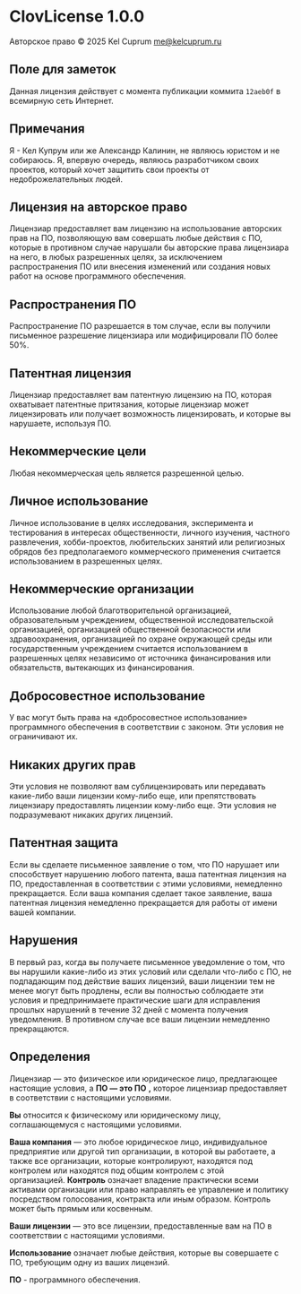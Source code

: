 # ClovLicense 1.0.0
Авторское право ©️ 2025 Kel Cuprum me@kelcuprum.ru 
## Поле для заметок
Данная лицензия действует с момента публикации коммита `12aeb0f` в всемирную сеть Интернет.
## Примечания
Я - Кел Купрум или же Александр Калинин, не являюсь юристом и не собираюсь.
Я, впервую очередь, являюсь разработчиком своих проектов, который хочет защитить свои проекты от недоброжелательных людей.
## Лицензия на авторское право
Лицензиар предоставляет вам лицензию на использование авторских прав на ПО, позволяющую вам совершать любые действия с ПО, которые в противном случае нарушали бы авторские права лицензиара на него, в любых разрешенных целях, за исключением распространения ПО или внесения изменений или создания новых работ на основе программного обеспечения.
## Распространения ПО
Распространение ПО разрешается в том случае, если вы получили письменное разрешение лицензиара или модифицировали ПО более 50%. 
## Патентная лицензия
Лицензиар предоставляет вам патентную лицензию на ПО, которая охватывает патентные притязания, которые лицензиар может лицензировать или получает возможность лицензировать, и которые вы нарушаете, используя ПО.
## Некоммерческие цели
Любая некоммерческая цель является разрешенной целью.
## Личное использование
Личное использование в целях исследования, эксперимента и тестирования в интересах общественности, личного изучения, частного развлечения, хобби-проектов, любительских занятий или религиозных обрядов без предполагаемого коммерческого применения считается использованием в разрешенных целях.
## Некоммерческие организации
Использование любой благотворительной организацией, образовательным учреждением, общественной исследовательской организацией, организацией общественной безопасности или здравоохранения, организацией по охране окружающей среды или государственным учреждением считается использованием в разрешенных целях независимо от источника финансирования или обязательств, вытекающих из финансирования.
## Добросовестное использование
У вас могут быть права на «добросовестное использование» программного обеспечения в соответствии с законом. Эти условия не ограничивают их.
## Никаких других прав
Эти условия не позволяют вам сублицензировать или передавать какие-либо ваши лицензии кому-либо еще, или препятствовать лицензиару предоставлять лицензии кому-либо еще. Эти условия не подразумевают никаких других лицензий.
## Патентная защита
Если вы сделаете письменное заявление о том, что ПО нарушает или способствует нарушению любого патента, ваша патентная лицензия на ПО, предоставленная в соответствии с этими условиями, немедленно прекращается. Если ваша компания сделает такое заявление, ваша патентная лицензия немедленно прекращается для работы от имени вашей компании.
## Нарушения
В первый раз, когда вы получаете письменное уведомление о том, что вы нарушили какие-либо из этих условий или сделали что-либо с ПО, не подпадающим под действие ваших лицензий, ваши лицензии тем не менее могут быть продлены, если вы полностью соблюдаете эти условия и предпринимаете практические шаги для исправления прошлых нарушений в течение 32 дней с момента получения уведомления. В противном случае все ваши лицензии немедленно прекращаются.
## Определения
Лицензиар — это физическое или юридическое лицо, предлагающее настоящие условия, а **ПО — это ПО** **,** которое лицензиар предоставляет в соответствии с настоящими условиями.

**Вы** относится к физическому или юридическому лицу, соглашающемуся с настоящими условиями.

**Ваша компания** — это любое юридическое лицо, индивидуальное предприятие или другой тип организации, в которой вы работаете, а также все организации, которые контролируют, находятся под контролем или находятся под общим контролем с этой организацией. **Контроль** означает владение практически всеми активами организации или право направлять ее управление и политику посредством голосования, контракта или иным образом. Контроль может быть прямым или косвенным.

**Ваши лицензии** — это все лицензии, предоставленные вам на ПО в соответствии с настоящими условиями.

**Использование** означает любые действия, которые вы совершаете с ПО, требующим одну из ваших лицензий.

**ПО** - программного обеспечения.
